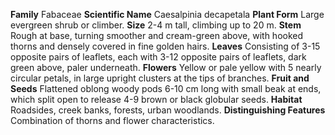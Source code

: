  **Family** Fabaceae **Scientific Name** Caesalpinia decapetala **Plant Form** Large evergreen shrub or climber. **Size** 2-4 m tall, climbing up to 20 m. **Stem** Rough at base, turning smoother and cream-green above, with hooked thorns and densely covered in fine golden hairs. **Leaves** Consisting of 3-15 opposite pairs of leaflets, each with 3-12 opposite pairs of leaflets, dark green above, paler underneath. **Flowers** Yellow or pale yellow with 5 nearly circular petals, in large upright clusters at the tips of branches. **Fruit and Seeds** Flattened oblong woody pods 6-10 cm long with small beak at ends, which split open to release 4-9 brown or black globular seeds. **Habitat** Roadsides, creek banks, forests, urban woodlands. **Distinguishing Features** Combination of thorns and flower characteristics.